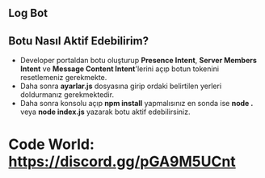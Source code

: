 ## Log Bot

## Botu Nasıl Aktif Edebilirim?
- Developer portaldan botu oluşturup **Presence Intent**, **Server Members Intent** ve **Message Content Intent**'lerini açıp botun tokenini resetlemeniz gerekmekte.
- Daha sonra **ayarlar.js** dosyasına girip ordaki belirtilen yerleri doldurmanız gerekmektedir.
- Daha sonra konsolu açıp **npm install** yapmalısınız en sonda ise **node .** veya **node index.js** yazarak botu aktif edebilirsiniz.

# **Code World**: https://discord.gg/pGA9M5UCnt
